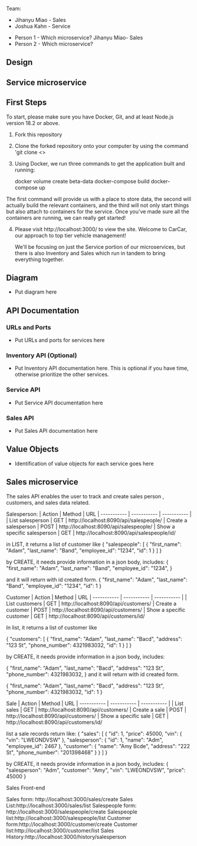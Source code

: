 Team:

- Jihanyu Miao - Sales
- Joshua Kahn - Service

* Person 1 - Which microservice?
  Jihanyu Miao- Sales
* Person 2 - Which microservice?

## Design

## Service microservice

## First Steps

To start, please make sure you have Docker, Git, and at least Node.js version 18.2 or above.

1.  Fork this repository
2.  Clone the forked repository onto your computer by using the command 'git clone <<repository url>>
3.  Using Docker, we run three commands to get the application built and running:

    docker volume create beta-data
    docker-compose build
    docker-compose up

The first command will provide us with a place to store data, the second will actually build the relevant containers, and the third will not only start things but also attach to containers for the service. Once you've made sure all the containers are running, we can really get started!

4. Please visit http://localhost:3000/ to view the site. Welcome to CarCar, our approach to top tier vehicle management!

   We'll be focusing on just the Service portion of our microservices, but there is also Inventory and Sales which run in tandem to bring everything together.

## Diagram

- Put diagram here

## API Documentation

### URLs and Ports

- Put URLs and ports for services here

### Inventory API (Optional)

- Put Inventory API documentation here. This is optional if you have time, otherwise prioritize the other services.

### Service API

- Put Service API documentation here

### Sales API

- Put Sales API documentation here

## Value Objects

- Identification of value objects for each service goes here

## Sales microservice

The sales API enables the user to track and create sales person , customers, and sales data related.

Salesperson:
| Action | Method | URL
| ----------- | ----------- | ----------- |
| List salesperson | GET | http://localhost:8090/api/salespeople/
| Create a salesperson | POST | http://localhost:8090/api/salespeople/
| Show a specific salesperson | GET | http://localhost:8090/api/salespeople/id/

in LIST, it returns a list of customer like
{
"salespeople": [
{
"first_name": "Adam",
"last_name": "Band",
"employee_id": "1234",
"id": 1
}
]
}

by CREATE, it needs provide information in a json body, includes:
{
"first_name": "Adam",
"last_name": "Band",
"employee_id": "1234",
}

and it will return with id created form.
{
"first_name": "Adam",
"last_name": "Band",
"employee_id": "1234",
"id": 1
}

Customer
| Action | Method | URL
| ----------- | ----------- | ----------- |
| List customers | GET | http://localhost:8090/api/customers/
| Create a customer | POST | http://localhost:8090/api/customers/
| Show a specific customer | GET | http://localhost:8090/api/customers/id/

In list, it returns a list of customer like

{
"customers": [
{
"first_name": "Adam",
"last_name": "Bacd",
"address": "123 St",
"phone_number": 4321983032,
"id": 1
}
]
}

by CREATE, it needs provide information in a json body, includes:

{
"first_name": "Adam",
"last_name": "Bacd",
"address": "123 St",
"phone_number": 4321983032,
}
and it will return with id created form.

{
"first_name": "Adam",
"last_name": "Bacd",
"address": "123 St",
"phone_number": 4321983032,
"id": 1
}

Sale
| Action | Method | URL
| ----------- | ----------- | ----------- |
| List sales | GET | http://localhost:8090/api/customers/
| Create a sale | POST | http://localhost:8090/api/customers/
| Show a specific sale | GET | http://localhost:8090/api/customers/id/

list a sale records return like:
{
"sales": [
{
"id": 1,
"price": 45000,
"vin": {
"vin": "LWEONDVSW"
},
"salesperson": {
"id": 1,
"name": "Adm",
"employee_id": 2467
},
"customer": {
"name": "Amy Bcde",
"address": "222 St",
"phone_number": "201398468"
}
}
]
}

by CREATE, it needs provide information in a json body, includes:
{
"salesperson": "Adm",
"customer": "Amy",
"vin": "LWEONDVSW",
"price": 45000
}

<!-- for api,
it needs list_salesperson with get and post
show_salesperson with delete
list_customer with get and post
show_customer with delete
list_sales with get and post include customer, salesperson, autoVO
show_sales with delete

for front-end
it needs
Salespeople form and list
sales form and list
customer form and list
salesperson history list -->

Sales Front-end

Sales form: http://localhost:3000/sales/create
Sales List:http://localhost:3000/sales/list
Salespeople form: http://localhost:3000/salespeople/create
Salespeople list:http://localhost:3000/salespeople/list
Customer form:http://localhost:3000/customer/create
Customer list:http://localhost:3000/customer/list
Sales History:http://localhost:3000/history/salesperson
